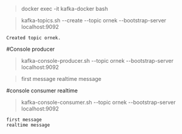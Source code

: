 
>docker exec -it kafka-docker bash

>kafka-topics.sh --create --topic ornek --bootstrap-server localhost:9092
    
    Created topic ornek.




#Console producer

>kafka-console-producer.sh --topic ornek --bootstrap-server localhost:9092

>first message
>realtime message



#console consumer realtime

>kafka-console-consumer.sh --topic ornek --bootstrap-server localhost:9092
    
    first message
    realtime message
